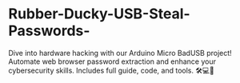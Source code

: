 # Rubber-Ducky-USB-Steal-Passwords-
Dive into hardware hacking with our Arduino Micro BadUSB project! Automate web browser password extraction and enhance your cybersecurity skills. Includes full guide, code, and tools. 🛠️💻🔐
